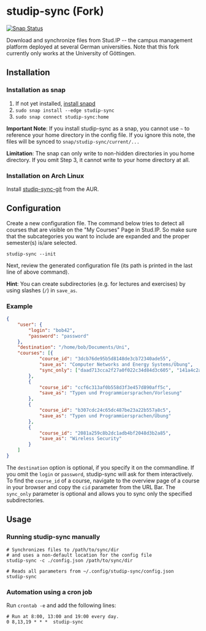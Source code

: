 # studip-sync (Fork)

[![Snap Status](https://build.snapcraft.io/badge/woefe/studip-sync.svg)](https://build.snapcraft.io/user/woefe/studip-sync)

Download and synchronize files from Stud.IP -- the campus management platform deployed at several German universities.
Note that this fork currently only works at the University of Göttingen.

## Installation

### Installation as snap

1. If not yet installed, [install snapd](https://docs.snapcraft.io/core/install)
2. `sudo snap install --edge studip-sync`
3. `sudo snap connect studip-sync:home`

**Important Note**: If you install studip-sync as a snap, you cannot use `~` to reference your home directory in the
config file. If you ignore this note, the files will be synced to `snap/studip-sync/current/...`

**Limitation**: The snap can only write to non-hidden directories in you home directory. If you omit Step 3, it cannot
write to your home directory at all.

### Installation on Arch Linux
Install [studip-sync-git](https://aur.archlinux.org/packages/studip-sync-git/) from the AUR.

## Configuration

Create a new configuration file. The command below tries to detect all courses that are visible on the "My Courses" Page
in Stud.IP. So make sure that the subcategories you want to include are expanded and the proper semester(s) is/are
selected.

```shell
studip-sync --init
```
Next, review the generated configuration file (its path is printed in the last line of above command).

**Hint**: You can create subdirectories (e.g. for lectures and exercises) by using slashes (`/`) in `save_as`.

### Example

```json
{
    "user": {
        "login": "bob42",
        "password": "password"
    },
    "destination": "/home/bob/Documents/Uni",
    "courses": [{
            "course_id": "3dcb76de95b5d8148de3cb72340ade55",
            "save_as": "Computer Networks and Energy Systems/Übung",
            "sync_only": ["daad713cca2f27a0f022c34d84d3c605", "141a4c2ac3bd5b9f8321355192feead8"]
        },
        {
            "course_id": "ccf6c313af0b558d3f3e457d890aff5c",
            "save_as": "Typen und Programmiersprachen/Vorlesung"
        },
        {
            "course_id": "b307cdc24c65dc487be23a22b557a8c5",
            "save_as": "Typen und Programmiersprachen/Übung"
        },
        {
            "course_id": "2081a259c8b2dc1adb4bf2048d3b2a85",
            "save_as": "Wireless Security"
        }
    ]
}
```
The `destination` option is optional, if you specify it on the commandline.
If you omit the `login` or `password`, studip-sync will ask for them interactively.
To find the `course_id` of a course, navigate to the overview page of a course in your browser and copy the `cid` parameter from the URL Bar.
The `sync_only` parameter is optional and allows you to sync only the specified subdirectories.

## Usage
### Running studip-sync manually
```shell
# Synchronizes files to /path/to/sync/dir
# and uses a non-default location for the config file
studip-sync -c ./config.json /path/to/sync/dir

# Reads all parameters from ~/.config/studip-sync/config.json
studip-sync
```

### Automation using a cron job
Run `crontab -e` and add the following lines:
```
# Run at 8:00, 13:00 and 19:00 every day.
0 8,13,19 * * *  studip-sync
```
